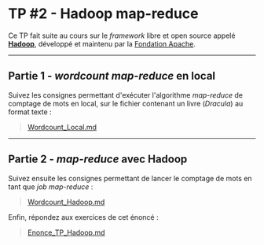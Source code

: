 # TP #2 - Hadoop map-reduce

Ce TP fait suite au cours sur le _framework_ libre et open source appelé [__Hadoop__](https://hadoop.apache.org), développé et maintenu par la [Fondation Apache](https://www.apache.org).

---
## Partie 1 - _wordcount map-reduce_ en local

Suivez  les consignes permettant d'exécuter l'algorithme _map-reduce_ de comptage de mots en local, sur le fichier contenant un livre (_Dracula_) au format texte : 
> [Wordcount_Local.md](./Wordcount_Local.md)


---
## Partie 2 - _map-reduce_ avec Hadoop

Suivez ensuite les consignes permettant de lancer le comptage de mots en tant que _job map-reduce_ : 
> [Wordcount_Hadoop.md](./Wordcount_Hadoop.md)

Enfin, répondez aux exercices de cet énoncé : 
> [Enonce_TP_Hadoop.md](./Enonce_TP_Hadoop.md)


